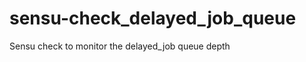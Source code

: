 sensu-check_delayed_job_queue
=============================

Sensu check to monitor the delayed_job queue depth
